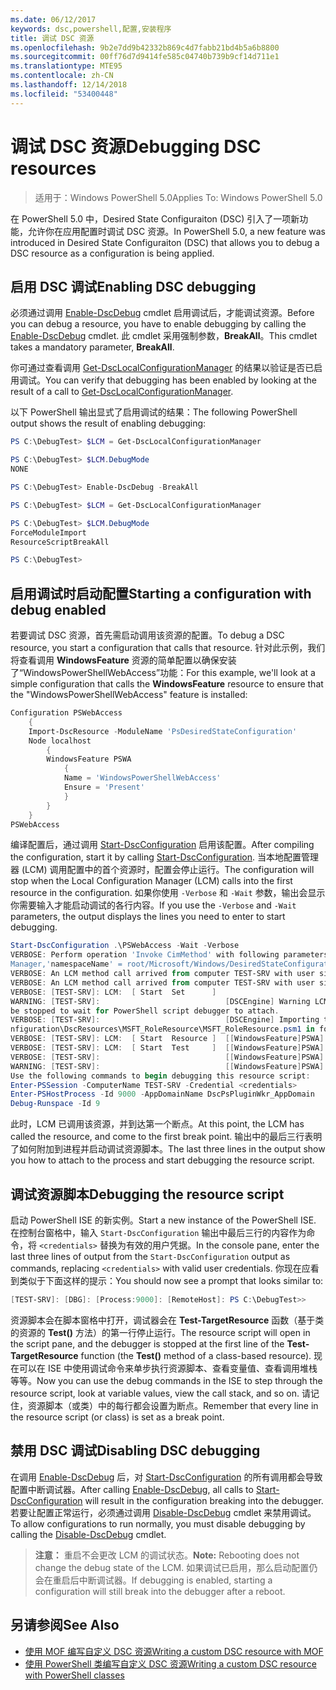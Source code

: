 ```yaml
---
ms.date: 06/12/2017
keywords: dsc,powershell,配置,安装程序
title: 调试 DSC 资源
ms.openlocfilehash: 9b2e7dd9b42332b869c4d7fabb21bd4b5a6b8800
ms.sourcegitcommit: 00ff76d7d9414fe585c04740b739b9cf14d711e1
ms.translationtype: MTE95
ms.contentlocale: zh-CN
ms.lasthandoff: 12/14/2018
ms.locfileid: "53400448"
---
```

# <a name="debugging-dsc-resources"></a><span data-ttu-id="e864d-103">调试 DSC 资源</span><span class="sxs-lookup"><span data-stu-id="e864d-103">Debugging DSC resources</span></span>

> <span data-ttu-id="e864d-104">适用于：Windows PowerShell 5.0</span><span class="sxs-lookup"><span data-stu-id="e864d-104">Applies To: Windows PowerShell 5.0</span></span>

<span data-ttu-id="e864d-105">在 PowerShell 5.0 中，Desired State Configuraiton (DSC) 引入了一项新功能，允许你在应用配置时调试 DSC 资源。</span><span class="sxs-lookup"><span data-stu-id="e864d-105">In PowerShell 5.0, a new feature was introduced in Desired State Configuraiton (DSC) that allows you to debug a DSC resource as a configuration is being applied.</span></span>

## <a name="enabling-dsc-debugging"></a><span data-ttu-id="e864d-106">启用 DSC 调试</span><span class="sxs-lookup"><span data-stu-id="e864d-106">Enabling DSC debugging</span></span>
<span data-ttu-id="e864d-107">必须通过调用 [Enable-DscDebug](/powershell/module/PSDesiredStateConfiguration/Enable-DscDebug) cmdlet 启用调试后，才能调试资源。</span><span class="sxs-lookup"><span data-stu-id="e864d-107">Before you can debug a resource, you have to enable debugging by calling the [Enable-DscDebug](/powershell/module/PSDesiredStateConfiguration/Enable-DscDebug) cmdlet.</span></span>
<span data-ttu-id="e864d-108">此 cmdlet 采用强制参数，**BreakAll**。</span><span class="sxs-lookup"><span data-stu-id="e864d-108">This cmdlet takes a mandatory parameter, **BreakAll**.</span></span>

<span data-ttu-id="e864d-109">你可通过查看调用 [Get-DscLocalConfigurationManager](/powershell/module/PSDesiredStateConfiguration/Get-DscLocalConfigurationManager) 的结果以验证是否已启用调试。</span><span class="sxs-lookup"><span data-stu-id="e864d-109">You can verify that debugging has been enabled by looking at the result of a call to [Get-DscLocalConfigurationManager](/powershell/module/PSDesiredStateConfiguration/Get-DscLocalConfigurationManager).</span></span>

<span data-ttu-id="e864d-110">以下 PowerShell 输出显式了启用调试的结果：</span><span class="sxs-lookup"><span data-stu-id="e864d-110">The following PowerShell output shows the result of enabling debugging:</span></span>


```powershell
PS C:\DebugTest> $LCM = Get-DscLocalConfigurationManager

PS C:\DebugTest> $LCM.DebugMode
NONE

PS C:\DebugTest> Enable-DscDebug -BreakAll

PS C:\DebugTest> $LCM = Get-DscLocalConfigurationManager

PS C:\DebugTest> $LCM.DebugMode
ForceModuleImport
ResourceScriptBreakAll

PS C:\DebugTest>
```


## <a name="starting-a-configuration-with-debug-enabled"></a><span data-ttu-id="e864d-111">启用调试时启动配置</span><span class="sxs-lookup"><span data-stu-id="e864d-111">Starting a configuration with debug enabled</span></span>
<span data-ttu-id="e864d-112">若要调试 DSC 资源，首先需启动调用该资源的配置。</span><span class="sxs-lookup"><span data-stu-id="e864d-112">To debug a DSC resource, you start a configuration that calls that resource.</span></span>
<span data-ttu-id="e864d-113">针对此示例，我们将查看调用 **WindowsFeature** 资源的简单配置以确保安装了“WindowsPowerShellWebAccess”功能：</span><span class="sxs-lookup"><span data-stu-id="e864d-113">For this example, we'll look at a simple configuration that calls the **WindowsFeature** resource to ensure that the "WindowsPowerShellWebAccess" feature is installed:</span></span>

```powershell
Configuration PSWebAccess
    {
    Import-DscResource -ModuleName 'PsDesiredStateConfiguration'
    Node localhost
        {
        WindowsFeature PSWA
            {
            Name = 'WindowsPowerShellWebAccess'
            Ensure = 'Present'
            }
        }
    }
PSWebAccess
```
<span data-ttu-id="e864d-114">编译配置后，通过调用 [Start-DscConfiguration](/powershell/module/psdesiredstateconfiguration/start-dscconfiguration) 启用该配置。</span><span class="sxs-lookup"><span data-stu-id="e864d-114">After compiling the configuration, start it by calling [Start-DscConfiguration](/powershell/module/psdesiredstateconfiguration/start-dscconfiguration).</span></span>
<span data-ttu-id="e864d-115">当本地配置管理器 (LCM) 调用配置中的首个资源时，配置会停止运行。</span><span class="sxs-lookup"><span data-stu-id="e864d-115">The configuration will stop when the Local Configuration Manager (LCM) calls into the first resource in the configuration.</span></span>
<span data-ttu-id="e864d-116">如果你使用 `-Verbose` 和 `-Wait` 参数，输出会显示你需要输入才能启动调试的各行内容。</span><span class="sxs-lookup"><span data-stu-id="e864d-116">If you use the `-Verbose` and `-Wait` parameters, the output displays the lines you need to enter to start debugging.</span></span>

```powershell
Start-DscConfiguration .\PSWebAccess -Wait -Verbose
VERBOSE: Perform operation 'Invoke CimMethod' with following parameters, ''methodName' = SendConfigurationApply,'className' = MSFT_DSCLocalConfiguration
Manager,'namespaceName' = root/Microsoft/Windows/DesiredStateConfiguration'.
VERBOSE: An LCM method call arrived from computer TEST-SRV with user sid S-1-5-21-2127521184-1604012920-1887927527-108583.
VERBOSE: An LCM method call arrived from computer TEST-SRV with user sid S-1-5-21-2127521184-1604012920-1887927527-108583.
VERBOSE: [TEST-SRV]: LCM:  [ Start  Set      ]
WARNING: [TEST-SRV]:                            [DSCEngine] Warning LCM is in Debug 'ResourceScriptBreakAll' mode.  Resource script processing will
be stopped to wait for PowerShell script debugger to attach.
VERBOSE: [TEST-SRV]:                            [DSCEngine] Importing the module C:\WINDOWS\system32\WindowsPowerShell\v1.0\Modules\PSDesiredStateCo
nfiguration\DscResources\MSFT_RoleResource\MSFT_RoleResource.psm1 in force mode.
VERBOSE: [TEST-SRV]: LCM:  [ Start  Resource ]  [[WindowsFeature]PSWA]
VERBOSE: [TEST-SRV]: LCM:  [ Start  Test     ]  [[WindowsFeature]PSWA]
VERBOSE: [TEST-SRV]:                            [[WindowsFeature]PSWA] Importing the module MSFT_RoleResource in force mode.
WARNING: [TEST-SRV]:                            [[WindowsFeature]PSWA] Resource is waiting for PowerShell script debugger to attach.
Use the following commands to begin debugging this resource script:
Enter-PSSession -ComputerName TEST-SRV -Credential <credentials>
Enter-PSHostProcess -Id 9000 -AppDomainName DscPsPluginWkr_AppDomain
Debug-Runspace -Id 9
```
<span data-ttu-id="e864d-117">此时，LCM 已调用该资源，并到达第一个断点。</span><span class="sxs-lookup"><span data-stu-id="e864d-117">At this point, the LCM has called the resource, and come to the first break point.</span></span>
<span data-ttu-id="e864d-118">输出中的最后三行表明了如何附加到进程并启动调试资源脚本。</span><span class="sxs-lookup"><span data-stu-id="e864d-118">The last three lines in the output show you how to attach to the process and start debugging the resource script.</span></span>

## <a name="debugging-the-resource-script"></a><span data-ttu-id="e864d-119">调试资源脚本</span><span class="sxs-lookup"><span data-stu-id="e864d-119">Debugging the resource script</span></span>

<span data-ttu-id="e864d-120">启动 PowerShell ISE 的新实例。</span><span class="sxs-lookup"><span data-stu-id="e864d-120">Start a new instance of the PowerShell ISE.</span></span>
<span data-ttu-id="e864d-121">在控制台窗格中，输入 `Start-DscConfiguration` 输出中最后三行的内容作为命令，将 `<credentials>` 替换为有效的用户凭据。</span><span class="sxs-lookup"><span data-stu-id="e864d-121">In the console pane, enter the last three lines of output from the `Start-DscConfiguration` output as commands, replacing `<credentials>` with valid user credentials.</span></span>
<span data-ttu-id="e864d-122">你现在应看到类似于下面这样的提示：</span><span class="sxs-lookup"><span data-stu-id="e864d-122">You should now see a prompt that looks similar to:</span></span>

```powershell
[TEST-SRV]: [DBG]: [Process:9000]: [RemoteHost]: PS C:\DebugTest>>
```

<span data-ttu-id="e864d-123">资源脚本会在脚本窗格中打开，调试器会在 **Test-TargetResource** 函数（基于类的资源的 **Test()** 方法）的第一行停止运行。</span><span class="sxs-lookup"><span data-stu-id="e864d-123">The resource script will open in the script pane, and the debugger is stopped at the first line of the **Test-TargetResource** function (the **Test()** method of a class-based resource).</span></span>
<span data-ttu-id="e864d-124">现在可以在 ISE 中使用调试命令来单步执行资源脚本、查看变量值、查看调用堆栈等等。</span><span class="sxs-lookup"><span data-stu-id="e864d-124">Now you can use the debug commands in the ISE to step through the resource script, look at variable values, view the call stack, and so on.</span></span> <span data-ttu-id="e864d-125">请记住，资源脚本（或类）中的每行都会设置为断点。</span><span class="sxs-lookup"><span data-stu-id="e864d-125">Remember that every line in the resource script (or class) is set as a break point.</span></span>

## <a name="disabling-dsc-debugging"></a><span data-ttu-id="e864d-126">禁用 DSC 调试</span><span class="sxs-lookup"><span data-stu-id="e864d-126">Disabling DSC debugging</span></span>

<span data-ttu-id="e864d-127">在调用 [Enable-DscDebug](/powershell/module/PSDesiredStateConfiguration/Enable-DscDebug) 后，对 [Start-DscConfiguration](/powershell/module/psdesiredstateconfiguration/start-dscconfiguration) 的所有调用都会导致配置中断调试器。</span><span class="sxs-lookup"><span data-stu-id="e864d-127">After calling [Enable-DscDebug](/powershell/module/PSDesiredStateConfiguration/Enable-DscDebug), all calls to [Start-DscConfiguration](/powershell/module/psdesiredstateconfiguration/start-dscconfiguration) will result in the configuration breaking into the debugger.</span></span> <span data-ttu-id="e864d-128">若要让配置正常运行，必须通过调用 [Disable-DscDebug](/powershell/module/PSDesiredStateConfiguration/Disable-DscDebug) cmdlet 来禁用调试。</span><span class="sxs-lookup"><span data-stu-id="e864d-128">To allow configurations to run normally, you must disable debugging by calling the [Disable-DscDebug](/powershell/module/PSDesiredStateConfiguration/Disable-DscDebug) cmdlet.</span></span>

><span data-ttu-id="e864d-129">**注意：** 重启不会更改 LCM 的调试状态。</span><span class="sxs-lookup"><span data-stu-id="e864d-129">**Note:** Rebooting does not change the debug state of the LCM.</span></span> <span data-ttu-id="e864d-130">如果调试已启用，那么启动配置仍会在重启后中断调试器。</span><span class="sxs-lookup"><span data-stu-id="e864d-130">If debugging is enabled, starting a configuration will still break into the debugger after a reboot.</span></span>

## <a name="see-also"></a><span data-ttu-id="e864d-131">另请参阅</span><span class="sxs-lookup"><span data-stu-id="e864d-131">See Also</span></span>

- [<span data-ttu-id="e864d-132">使用 MOF 编写自定义 DSC 资源</span><span class="sxs-lookup"><span data-stu-id="e864d-132">Writing a custom DSC resource with MOF</span></span>](../resources/authoringResourceMOF.md)
- [<span data-ttu-id="e864d-133">使用 PowerShell 类编写自定义 DSC 资源</span><span class="sxs-lookup"><span data-stu-id="e864d-133">Writing a custom DSC resource with PowerShell classes</span></span>](../resources/authoringResourceClass.md)
